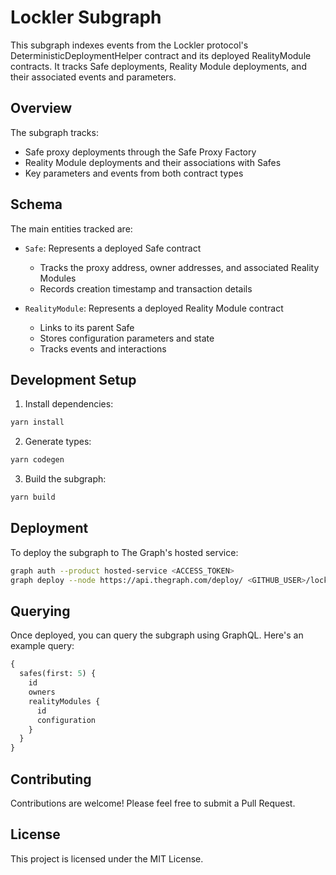# Lockler Subgraph

This subgraph indexes events from the Lockler protocol's DeterministicDeploymentHelper contract and its deployed RealityModule contracts. It tracks Safe deployments, Reality Module deployments, and their associated events and parameters.

## Overview

The subgraph tracks:
- Safe proxy deployments through the Safe Proxy Factory
- Reality Module deployments and their associations with Safes
- Key parameters and events from both contract types

## Schema

The main entities tracked are:

- `Safe`: Represents a deployed Safe contract
  - Tracks the proxy address, owner addresses, and associated Reality Modules
  - Records creation timestamp and transaction details

- `RealityModule`: Represents a deployed Reality Module contract
  - Links to its parent Safe
  - Stores configuration parameters and state
  - Tracks events and interactions

## Development Setup

1. Install dependencies:
```bash
yarn install
```

2. Generate types:
```bash
yarn codegen
```

3. Build the subgraph:
```bash
yarn build
```

## Deployment

To deploy the subgraph to The Graph's hosted service:

```bash
graph auth --product hosted-service <ACCESS_TOKEN>
graph deploy --node https://api.thegraph.com/deploy/ <GITHUB_USER>/lockler-subgraph
```

## Querying

Once deployed, you can query the subgraph using GraphQL. Here's an example query:

```graphql
{
  safes(first: 5) {
    id
    owners
    realityModules {
      id
      configuration
    }
  }
}
```

## Contributing

Contributions are welcome! Please feel free to submit a Pull Request.

## License

This project is licensed under the MIT License. 
